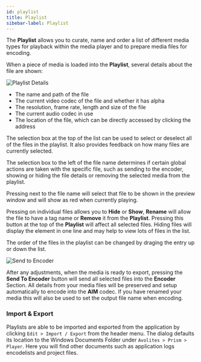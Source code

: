 ```yaml
---
id: playlist
title: Playlist
sibebar-label: Playlist
---
```


The **Playlist** allows you to curate, name and order a list of different media types for playback within the media player and to prepare media files for encoding.

When a piece of media is loaded into the **Playlist**, several details about the file are shown: 

![Playlist Details](/prismdocs/images/playlistdetails.png "Playlist Details")

* The name and path of the file
* The current video codec of the file and whether it has alpha
* The resolution, frame rate, length and size of the file
* The current audio codec in use
* The location of the file, which can be directly accessed by clicking the address

The selection box at the top of the list can be used to select or deselect all of the files in the playlist. It also provides feedback on how many files are currently selected.

The selection box to the left of the file name determines if certain global actions are taken with the specific file, such as sending to the encoder, showing or hiding the file details or removing the selected media from the playlist.

Pressing <i className="icon icon-button-play"></i> next to the file name will select that file to be shown in the preview window and will show as red when currently playing. 

Pressing <i className="icon icon-menu-dots"></i> on individual files allows you to **Hide** or **Show**, **Rename** will allow the file to have a tag name or **Remove** it from the **Playlist**. Pressing this button at the top of the **Playlist** will affect all selected files. Hiding files will display the element in one line and may help to view lots of files in the list.

The order of the files in the playlist can be changed by draging the entry up or down the list.  

![Send to Encoder](/prismdocs/images/sendtoencoder.png "Send to Encoder")

After any adjustments, when the media is ready to export, pressing the **Send To Encoder** button will send all selected files into the **Encoder** Section. All details from your media files will be preserved and setup automatically to encode into the **AIM** codec. If you have renamed your media this will also be used to set the output file name when encoding.

### Import & Export

Playlists are able to be imported and exported from the application by clicking `Edit > Import / Export` from the header menu. The dialog defaults its location to the Windows Documents Folder under `Avolites > Prism > Player`. Here you will find other documents such as application logs encodelists and project files.
